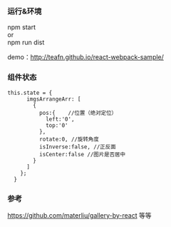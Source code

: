 ### 运行&环境
npm start  
or  
npm run dist 
 
demo：http://teafn.github.io/react-webpack-sample/  

### 组件状态
```
this.state = {
      imgsArrangeArr: [
        {
          pos:{    //位置（绝对定位）
            left:'0',
            top:'0'
          },
          rotate:0, //旋转角度
          isInverse:false, //正反面
          isCenter:false //图片是否居中
        }
      ]
    };
  }
```
### 参考
https://github.com/materliu/gallery-by-react 等等
